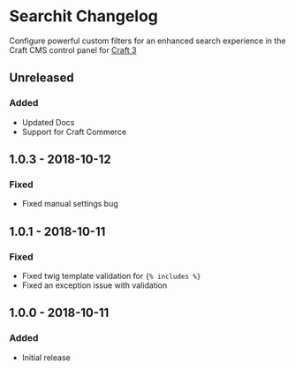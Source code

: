 # Searchit Changelog
>
Configure powerful custom filters for an enhanced search experience in the Craft CMS control panel for [Craft 3](http://craftcms.com)

## Unreleased

### Added

*   Updated Docs
*   Support for Craft Commerce

## 1.0.3 - 2018-10-12

### Fixed

*   Fixed manual settings bug

## 1.0.1 - 2018-10-11

### Fixed

*   Fixed twig template validation for `{% includes %}`
*   Fixed an exception issue with validation

## 1.0.0 - 2018-10-11

### Added

*   Initial release
